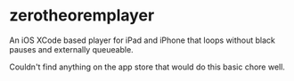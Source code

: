 zerotheoremplayer
=================

An iOS XCode based player for iPad and iPhone that loops without black pauses and externally queueable.

Couldn't find anything on the app store that would do this basic chore well.

